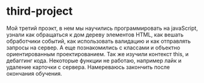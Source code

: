 # third-project
Мой третий проэкт, в нем мы научились программировать на javaScript, узнали как обращаться к дом дереву элементов HTML, как вешать обработчики событий, как использовать валидацию и как отправлять запросы на сервер. А еще познакомились с классами и объектно ориентированным проектированием. Так же изучили контекст this, и дебаггинг кода. Некоторые функции не работаю, например лайк и удаление карточки с сервера. Намереваюсь закончить после окончания обучения.
